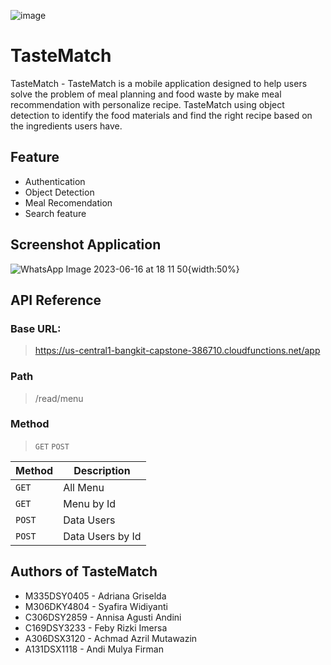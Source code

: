  ![image](https://github.com/aadles/C23-PS457/assets/91104773/7a7cae91-0b26-42e1-9a11-527d77f608f0)
 
# TasteMatch
TasteMatch - TasteMatch is a mobile application designed to help users solve the problem of meal planning and food waste by make meal recommendation with personalize recipe. TasteMatch using object detection to identify the food materials and find the right recipe based on the ingredients users have.

## Feature
- Authentication
- Object Detection
- Meal Recomendation
- Search feature

## Screenshot Application
![WhatsApp Image 2023-06-16 at 18 11 50](https://github.com/aadles/C23-PS457/assets/94974171/443777de-aee8-4af2-be45-4142d98ba1d1){width:50%}



## API Reference
### Base URL:
> https://us-central1-bangkit-capstone-386710.cloudfunctions.net/app

### Path
> /read/menu

### Method
> `GET` `POST`

| Method | Description |
|------|------|
| `GET` |   All Menu  |
| `GET` |   Menu by Id   |
| `POST` |   Data Users   |
| `POST` |   Data Users by Id   |

## Authors of TasteMatch
- M335DSY0405 - Adriana Griselda
- M306DKY4804 - Syafira Widiyanti
- C306DSY2859 - Annisa Agusti Andini
- C169DSY3233 - Feby Rizki Imersa
- A306DSX3120 - Achmad Azril Mutawazin
- A131DSX1118 - Andi Mulya Firman
